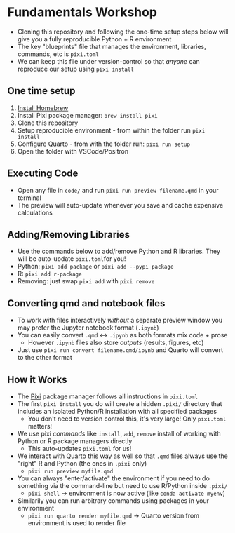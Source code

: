 # Fundamentals Workshop

- Cloning this repository and following the one-time setup steps below will give you a fully reproducible Python + R environment
- The key "blueprints" file that manages the environment, libraries, commands, etc is `pixi.toml`
- We can keep this file under version-control so that *anyone* can reproduce our setup using `pixi install`

## One time setup

1. [Install Homebrew](https://brew.sh/)
2. Install Pixi package manager: `brew install pixi` 
3. Clone this repository
3. Setup reproducible environment - from within the folder run `pixi install`
4. Configure Quarto - from with the folder run: `pixi run setup`
5. Open the folder with VSCode/Positron

## Executing Code

- Open any file in `code/` and run `pixi run preview filename.qmd` in your terminal
- The preview will auto-update whenever you save and cache expensive calculations

## Adding/Removing Libraries

- Use the commands below to add/remove Python and R libraries. They will be auto-update `pixi.toml`for you!
- Python: `pixi add package` or `pixi add --pypi package`
- R: `pixi add r-package`
- Removing: just swap `pixi add` with `pixi remove`

## Converting qmd and notebook files

- To work with files interactively *without* a separate preview window you may prefer the Jupyter notebook format (`.ipynb`)
- You can easily convert `.qmd` <-> `.ipynb` as both formats mix code + prose
  - However `.ipynb` files also store *outputs* (results, figures, etc)
- Just use `pixi run convert filename.qmd/ipynb` and Quarto will convert to the other format

## How it Works

- The [Pixi](https://pixi.sh/latest/) package manager follows all instructions in `pixi.toml`
- The first `pixi install` you do will create a hidden `.pixi/` directory that includes an isolated Python/R installation with all specified packages
  - You don't need to version control this, it's very large! Only `pixi.toml` matters!
- We use pixi *commands* like `install`, `add`, `remove` install of working with Python or R package managers directly
  - This auto-updates `pixi.toml` for us!
- We interact with Quarto this way as well so that `.qmd` files always use the "right" R and Python (the ones in `.pixi` only)
  - `pixi run preview myfile.qmd`
- You can always "enter/activate" the environment if you need to do something via the command-line but need to use R/Python inside `.pixi/`
  - `pixi shell` -> environment is now active (like `conda activate myenv`)
- Similarily you can run arbitrary commands using packages in your environment
  - `pixi run quarto render myfile.qmd` -> Quarto version from environment is used to render file
